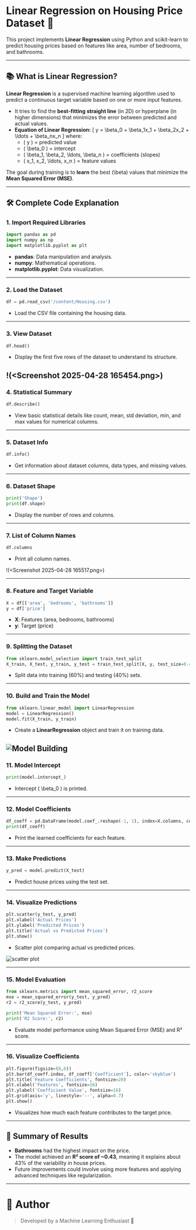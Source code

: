 
# Linear Regression on Housing Price Dataset 🏡

This project implements **Linear Regression** using Python and scikit-learn to predict housing prices based on features like area, number of bedrooms, and bathrooms.

---

## 📚 What is Linear Regression?

**Linear Regression** is a supervised machine learning algorithm used to predict a continuous target variable based on one or more input features.

- It tries to find the **best-fitting straight line** (in 2D) or hyperplane (in higher dimensions) that minimizes the error between predicted and actual values.
- **Equation of Linear Regression:**
  \[
  y = \beta_0 + \beta_1x_1 + \beta_2x_2 + \ldots + \beta_nx_n
  \]
  where:
  - \( y \) = predicted value
  - \( \beta_0 \) = intercept
  - \( \beta_1, \beta_2, \ldots, \beta_n \) = coefficients (slopes)
  - \( x_1, x_2, \ldots, x_n \) = feature values

The goal during training is to **learn** the best \(\beta\) values that minimize the **Mean Squared Error (MSE)**.

---

## 🛠️ Complete Code Explanation

### 1. Import Required Libraries
```python
import pandas as pd
import numpy as np
import matplotlib.pyplot as plt
```
- **pandas**: Data manipulation and analysis.
- **numpy**: Mathematical operations.
- **matplotlib.pyplot**: Data visualization.

---

### 2. Load the Dataset
```python
df = pd.read_csv('/content/Housing.csv')
```
- Load the CSV file containing the housing data.

---

### 3. View Dataset
```python
df.head()
```
- Display the first five rows of the dataset to understand its structure.


!(<Screenshot 2025-04-28 165454.png>)
---

### 4. Statistical Summary
```python
df.describe()
```
- View basic statistical details like count, mean, std deviation, min, and max values for numerical columns.

---

### 5. Dataset Info
```python
df.info()
```
- Get information about dataset columns, data types, and missing values.

---

### 6. Dataset Shape
```python
print('Shape')
print(df.shape)
```
- Display the number of rows and columns.

---

### 7. List of Column Names
```python
df.columns
```
- Print all column names.

!(<Screenshot 2025-04-28 165517.png>)

---

### 8. Feature and Target Variable
```python
X = df[['area', 'bedrooms', 'bathrooms']]
y = df['price']
```
- **X**: Features (area, bedrooms, bathrooms)
- **y**: Target (price)

---

### 9. Splitting the Dataset
```python
from sklearn.model_selection import train_test_split
X_train, X_test, y_train, y_test = train_test_split(X, y, test_size=0.4, random_state=101)
```
- Split data into training (60%) and testing (40%) sets.

---

### 10. Build and Train the Model
```python
from sklearn.linear_model import LinearRegression
model = LinearRegression()
model.fit(X_train, y_train)
```
- Create a **LinearRegression** object and train it on training data.


![Model Building](<Screenshot 2025-04-28 165531.png>)
---

### 11. Model Intercept
```python
print(model.intercept_)
```
- Intercept \( \beta_0 \) is printed.

---

### 12. Model Coefficients
```python
df_coeff = pd.DataFrame(model.coef_.reshape(-1, 1), index=X.columns, columns=['Coefficient'])
print(df_coeff)
```
- Print the learned coefficients for each feature.

---

### 13. Make Predictions
```python
y_pred = model.predict(X_test)
```
- Predict house prices using the test set.

---

### 14. Visualize Predictions
```python
plt.scatter(y_test, y_pred)
plt.xlabel('Actual Prices')
plt.ylabel('Predicted Prices')
plt.title('Actual vs Predicted Prices')
plt.show()
```
- Scatter plot comparing actual vs predicted prices.

![scatter plot](<Screenshot 2025-04-28 165548.png>)


---

### 15. Model Evaluation
```python
from sklearn.metrics import mean_squared_error, r2_score
mse = mean_squared_error(y_test, y_pred)
r2 = r2_score(y_test, y_pred)

print('Mean Squared Error:', mse)
print('R2 Score:', r2)
```
- Evaluate model performance using Mean Squared Error (MSE) and R² score.

---

### 16. Visualize Coefficients
```python
plt.figure(figsize=(8,6))
plt.bar(df_coeff.index, df_coeff['Coefficient'], color='skyblue')
plt.title('Feature Coefficients', fontsize=20)
plt.xlabel('Features', fontsize=16)
plt.ylabel('Coefficient Value', fontsize=16)
plt.grid(axis='y', linestyle='--', alpha=0.7)
plt.show()
```
- Visualizes how much each feature contributes to the target price.

---

## 🎯 Summary of Results

- **Bathrooms** had the highest impact on the price.
- The model achieved an **R² score of ~0.43**, meaning it explains about 43% of the variability in house prices.
- Future improvements could involve using more features and applying advanced techniques like regularization.

---

# 📌 Author

> Developed by a Machine Learning Enthusiast 🚀

